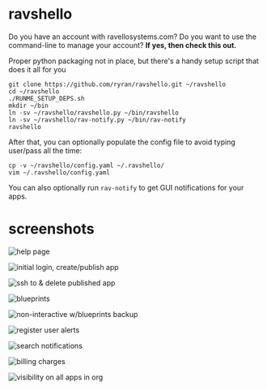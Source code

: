ravshello
=========

Do you have an account with ravellosystems.com?
Do you want to use the command-line to manage your account?
**If yes, then check this out.**

Proper python packaging not in place, but there's a handy setup script that does it all for you

```
git clone https://github.com/ryran/ravshello.git ~/ravshello
cd ~/ravshello
./RUNME_SETUP_DEPS.sh 
mkdir ~/bin
ln -sv ~/ravshello/ravshello.py ~/bin/ravshello
ln -sv ~/ravshello/rav-notify.py ~/bin/rav-notify
ravshello
```

After that, you can optionally populate the config file to avoid typing user/pass all the time:

```
cp -v ~/ravshello/config.yaml ~/.ravshello/
vim ~/.ravshello/config.yaml
```

You can also optionally run `rav-notify` to get GUI notifications for your apps.


screenshots
===========

![help page](http://people.redhat.com/rsawhill/ravshello/stock-ravshello.help.png)

![initial login, create/publish app](http://people.redhat.com/rsawhill/ravshello/stock-ravshello.create_publish.png)

![ssh to & delete published app](http://people.redhat.com/rsawhill/ravshello/stock-ravshello.ssh_delete.png)

![blueprints](http://people.redhat.com/rsawhill/ravshello/stock-ravshello.blueprints.png)

![non-interactive w/blueprints backup](http://people.redhat.com/rsawhill/ravshello/stock-ravshello.non_interactive_bpbackup.png)

![register user alerts](http://people.redhat.com/rsawhill/ravshello/stock-ravshello.events.png)

![search notifications](http://people.redhat.com/rsawhill/ravshello/stock-ravshello.eventsregister_search_notifications.png)

![billing charges](http://people.redhat.com/rsawhill/ravshello/stock-ravshello.billing.png)

![visibility on all apps in org](http://people.redhat.com/rsawhill/ravshello/stock-ravshello.global_apps.png)
